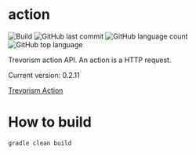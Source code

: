 # action 
![Build](https://github.com/trevorism/action/actions/workflows/deploy.yml/badge.svg)
![GitHub last commit](https://img.shields.io/github/last-commit/trevorism/action)
![GitHub language count](https://img.shields.io/github/languages/count/trevorism/action)
![GitHub top language](https://img.shields.io/github/languages/top/trevorism/action)

Trevorism action API. An action is a HTTP request.

Current version: 0.2.11

[Trevorism Action](https://action.trevorism.com/)

# How to build
`gradle clean build`
